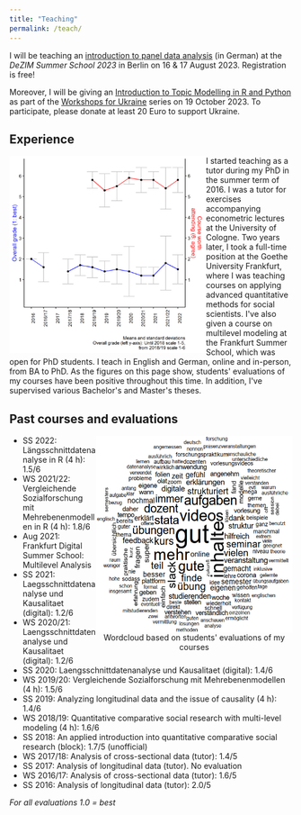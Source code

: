 ```yaml
---
title: "Teaching"
permalink: /teach/
---
```


I will be teaching an [introduction to panel data analysis](https://www.dezim-institut.de/veranstaltungen/veranstaltungen-detail/dezim-summer-school-2023/) (in German) at the *DeZIM Summer School 2023* in Berlin on 16 & 17 August 2023. Registration is free!

Moreover, I will be giving an [Introduction to Topic Modelling in R and Python](https://sites.google.com/view/dariia-mykhailyshyna/main/r-workshops-for-ukraine#h.k2gh03lf4lre) as part of the [Workshops for Ukraine](https://sites.google.com/view/dariia-mykhailyshyna/main/r-workshops-for-ukraine) series on 19 October 2023. To participate, please donate at least 20 Euro to support Ukraine.


Experience
------
<img src="/images/evalovertime.png" width="350" height="350" align="left">

I started teaching as a tutor during my PhD in the summer term of 2016. I was a tutor for exercises accompanying econometric lectures at the University of Cologne. Two years later, I took a full-time position at the Goethe University Frankfurt, where I was teaching courses on applying advanced quantitative methods for social scientists. I've also given a course on multilevel modeling at the Frankfurt Summer School, which was open for PhD students. I teach in English and German, online and in-person, from BA to PhD. As the figures on this page show, students' evaluations of my courses have been positive throughout this time. In addition, I've supervised various Bachelor's and Master's theses.

Past courses and evaluations
------

<div style="width:350px;height:350;float: right;">
    <img src="/images/lehrewordcloud.png" width="350" height="350" align="right" title="Wordcloud based on students' evaluations of my courses">
    <figcaption align = "center">Wordcloud based on students' evaluations of my courses</figcaption>
</div>

- SS 2022: Längsschnittdatenanalyse in R (4 h): 1.5/6
- WS 2021/22: Vergleichende Sozialforschung mit Mehrebenenmodellen in R (4 h): 1.8/6
- Aug 2021: Frankfurt Digital Summer School: Multilevel Analysis
- SS 2021: Laegsschnittdatenanalyse und Kausalitaet (digital): 1.2/6
- WS 2020/21: Laengsschnittdatenanalyse und Kausalitaet (digital): 1.2/6
- SS 2020: Laengsschnittdatenanalyse und Kausalitaet (digital): 1.4/6
- WS 2019/20: Vergleichende Sozialforschung mit Mehrebenenmodellen (4 h): 1.5/6
- SS 2019: Analyzing longitudinal data and the issue of causality (4 h): 1.4/6
- WS 2018/19: Quantitative comparative social research with multi-level modeling (4 h): 1.6/6
- SS 2018: An applied introduction into quantitative comparative social research (block): 1.7/5 (unofficial)
- WS 2017/18: Analysis of cross-sectional data (tutor): 1.4/5
- SS 2017: Analysis of longitudinal data (tutor). No evaluation
- WS 2016/17: Analysis of cross-sectional data (tutor): 1.6/5
- SS 2016: Analysis of longitudinal data (tutor): 2.0/5

*For all evaluations 1.0 = best*



